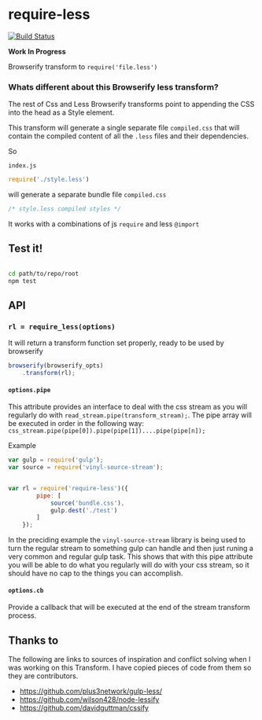 require-less
============

[![Build Status](https://travis-ci.org/franleplant/require-less.svg?branch=master)](https://travis-ci.org/franleplant/require-less)


**Work In Progress**

Browserify transform to `require('file.less')`


### Whats different about this Browserify less transform?

The rest of Css and Less Browserify transforms point
to appending the CSS into the head as a Style element.


This transform will generate a single separate file `compiled.css` that will
contain the compiled content of all the `.less` files and their dependencies.


So

`index.js`

```javascript
require('./style.less')
```

will generate a separate bundle file `compiled.css`
```css
/* style.less compiled styles */
```


It works with a combinations of js `require` and less `@import`






## Test it!

```bash

cd path/to/repo/root
npm test

```


## API

### `rl = require_less(options)`

It will return a transform function set properly, ready to be used by browserify

```javascript
browserify(browserify_opts)
	.transform(rl);
```


#### `options.pipe`

This attribute provides an interface to deal with the css stream as you will regularly do with `read_stream.pipe(transform_stream);`.
The pipe array will be executed in order in the following way:
`css_stream.pipe(pipe[0]).pipe(pipe[1])....pipe(pipe[n]);`

Example
```javascript
var gulp = require('gulp');
var source = require('vinyl-source-stream');


var rl = require('require-less')({
		pipe: [
			source('bundle.css'), 
			gulp.dest('./test')
		]
	});
```


In the preciding example the `vinyl-source-stream` library is being used to turn 
the regular stream to something gulp can handle and then just runing a very 
common and regular gulp task. This shows that with this pipe attribute you will 
be able to do what you regularly will do with your css stream, so it should have
 no cap to the things you can accomplish.



#### `options.cb`

Provide a callback that will be executed at the end of the stream transform process.



## Thanks to

The following are links to sources of inspiration and conflict solving when I was
working on this Transform. I have copied pieces of code from them so they are 
contributors.

- https://github.com/plus3network/gulp-less/
- https://github.com/wilson428/node-lessify
- https://github.com/davidguttman/cssify